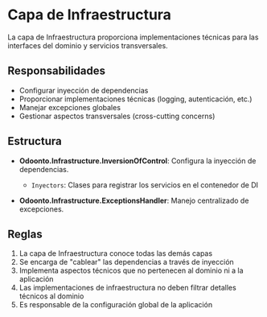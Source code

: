 # Capa de Infraestructura

La capa de Infraestructura proporciona implementaciones técnicas para las interfaces del dominio y servicios transversales.

## Responsabilidades

- Configurar inyección de dependencias
- Proporcionar implementaciones técnicas (logging, autenticación, etc.)
- Manejar excepciones globales
- Gestionar aspectos transversales (cross-cutting concerns)

## Estructura

- **Odoonto.Infrastructure.InversionOfControl**: Configura la inyección de dependencias.
  - `Inyectors`: Clases para registrar los servicios en el contenedor de DI

- **Odoonto.Infrastructure.ExceptionsHandler**: Manejo centralizado de excepciones.

## Reglas

1. La capa de Infraestructura conoce todas las demás capas
2. Se encarga de "cablear" las dependencias a través de inyección
3. Implementa aspectos técnicos que no pertenecen al dominio ni a la aplicación
4. Las implementaciones de infraestructura no deben filtrar detalles técnicos al dominio
5. Es responsable de la configuración global de la aplicación 